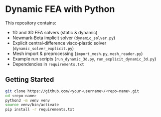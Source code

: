 # Dynamic FEA with Python

This repository contains:
- 1D and 3D FEA solvers (static & dynamic)
- Newmark‐Beta implicit solver (`dynamic_solver.py`)
- Explicit central‐difference visco‐plastic solver (`dynamic_solver_explicit.py`)
- Mesh import & preprocessing (`import_mesh.py`, `mesh_reader.py`)
- Example run scripts (`run_dynamic_3d.py`, `run_explicit_dynamic_3d.py`)
- Dependencies in `requirements.txt`

## Getting Started

```bash
git clone https://github.com/<your-username>/<repo-name>.git
cd <repo-name>
python3 -m venv venv
source venv/bin/activate
pip install -r requirements.txt

